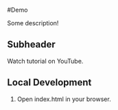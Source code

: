 #Demo

Some description!

## Subheader

Watch tutorial on YouTube.

## Local Development 

1. Open index.html in your browser.